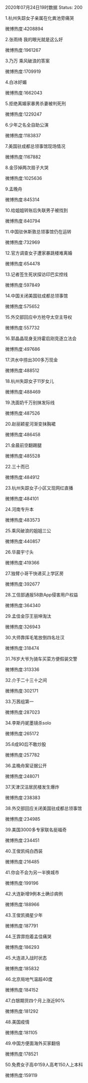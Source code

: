 2020年07月24日19时数据
Status: 200

1.杭州失踪女子亲属在化粪池旁痛哭

微博热度:4208894

2.张雨绮 我的眼光就是这么好

微博热度:1961267

3.乃万 乘风破浪的答案

微博热度:1709919

4.白冰好媚

微博热度:1662043

5.拒绝离婚家暴男杀妻被判死刑

微博热度:1229247

6.少年之名全自助公演

微博热度:1183837

7.美国驻成都总领事馆现场情况

微博热度:1167882

8.金莎掉两次扇子大哭

微博热度:1025636

9.孟晚舟

微博热度:845314

10.给姐姐转账后失联男子被找到

微博热度:840794

11.中国驻休斯敦总领事馆仍在运转

微博热度:732969

12.官方调查女子遭家暴跳楼难离婚

微博热度:654478

13.记者签生死状探访印巴实控线

微博热度:597849

14.中国关闭美国驻成都总领事馆

微博热度:575652

15.外交部回应中方抢夺太空主导权

微博热度:557732

16.郭晶晶现身支持霍启刚竞逐立法会

微博热度:497686

17.洪水中捞出300多万现金

微博热度:488512

18.杭州失踪女子11岁女儿

微博热度:488469

19.洗面奶千万别抹发际线

微博热度:487526

20.赵丽颖星河渐变抹胸裙

微博热度:486458

21.金晨前空翻踢腿

微博热度:485528

22.三十而已

微博热度:484912

23.杭州失踪女子小区又现网红直播

微博热度:484101

24.河南专升本

微博热度:483573

25.乘风破浪的姐姐三公

微博热度:440857

26.华晨宇寸头

微博热度:419366

27.独臂小哥干快递买上学区房

微博热度:392677

28.工信部通报58款App侵害用户权益

微博热度:364340

29.孟佳金莎王丽坤淘汰

微博热度:326943

30.大师靠挥毛笔放倒四名壮汉

微博热度:318474

31.76岁大爷为骑车买菜方便假装交警

微博热度:313336

32.介于二十三十之间

微博热度:302171

33.万茜组第一

微博热度:287023

34.李斯丹妮墨镜杀solo

微博热度:265172

35.6成90后不敢炒股

微博热度:257782

36.孟晚舟案证据公开

微博热度:248071

37.天津汉沽居民楼发生爆炸

微博热度:238383

38.外交部回应关闭美国驻成都总领事馆

微博热度:234985

39.美国3000多专家联名挺福奇

微博热度:234451

40.王俊凯纯白西装

微博热度:216485

41.你会不会为另一半换城市

微博热度:199196

42.大连新增9例本土确诊病例

微博热度:188966

43.王俊凯摘星少年

微博热度:187791

44.王霏霏抱着孟佳痛哭

微博热度:186293

45.大连进入战时状态

微博热度:185832

46.北京局地气温超40度

微博热度:184152

47.白银期货四个月上涨近90%

微博热度:181292

48.美国疫情

微博热度:181105

49.中国方便面海外买家翻倍

微博热度:178521

50.免费女子高中159人高考150人上本科

微博热度:159119

